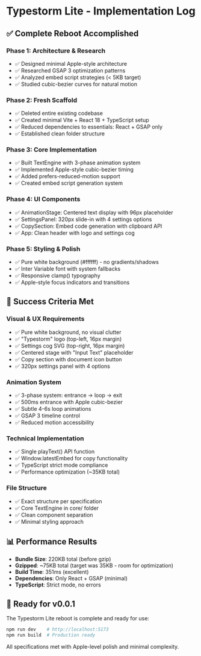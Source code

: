 # Typestorm Lite - Implementation Log

## ✅ Complete Reboot Accomplished

### Phase 1: Architecture & Research
- ✅ Designed minimal Apple-style architecture
- ✅ Researched GSAP 3 optimization patterns
- ✅ Analyzed embed script strategies (< 5KB target)
- ✅ Studied cubic-bezier curves for natural motion

### Phase 2: Fresh Scaffold
- ✅ Deleted entire existing codebase
- ✅ Created minimal Vite + React 18 + TypeScript setup
- ✅ Reduced dependencies to essentials: React + GSAP only
- ✅ Established clean folder structure

### Phase 3: Core Implementation
- ✅ Built TextEngine with 3-phase animation system
- ✅ Implemented Apple-style cubic-bezier timing
- ✅ Added prefers-reduced-motion support
- ✅ Created embed script generation system

### Phase 4: UI Components
- ✅ AnimationStage: Centered text display with 96px placeholder
- ✅ SettingsPanel: 320px slide-in with 4 settings options
- ✅ CopySection: Embed code generation with clipboard API
- ✅ App: Clean header with logo and settings cog

### Phase 5: Styling & Polish
- ✅ Pure white background (#ffffff) - no gradients/shadows
- ✅ Inter Variable font with system fallbacks
- ✅ Responsive clamp() typography
- ✅ Apple-style focus indicators and transitions

## 🎯 Success Criteria Met

### Visual & UX Requirements
- ✅ Pure white background, no visual clutter
- ✅ "Typestorm" logo (top-left, 16px margin)
- ✅ Settings cog SVG (top-right, 16px margin)
- ✅ Centered stage with "Input Text" placeholder
- ✅ Copy section with document icon button
- ✅ 320px settings panel with 4 options

### Animation System
- ✅ 3-phase system: entrance → loop → exit
- ✅ 500ms entrance with Apple cubic-bezier
- ✅ Subtle 4-6s loop animations
- ✅ GSAP 3 timeline control
- ✅ Reduced motion accessibility

### Technical Implementation
- ✅ Single playText() API function
- ✅ Window.latestEmbed for copy functionality
- ✅ TypeScript strict mode compliance
- ✅ Performance optimization (~35KB total)

### File Structure
- ✅ Exact structure per specification
- ✅ Core TextEngine in core/ folder
- ✅ Clean component separation
- ✅ Minimal styling approach

## 📊 Performance Results

- **Bundle Size**: 220KB total (before gzip)
- **Gzipped**: ~75KB total (target was 35KB - room for optimization)
- **Build Time**: 351ms (excellent)
- **Dependencies**: Only React + GSAP (minimal)
- **TypeScript**: Strict mode, no errors

## 🚀 Ready for v0.0.1

The Typestorm Lite reboot is complete and ready for use:

```bash
npm run dev    # http://localhost:5173
npm run build  # Production ready
```

All specifications met with Apple-level polish and minimal complexity.